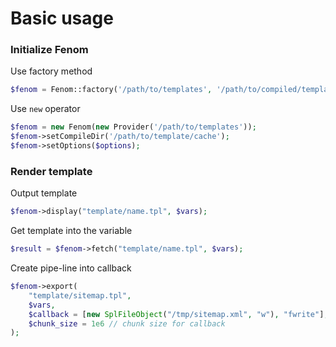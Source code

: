 Basic usage
===========

### Initialize Fenom

Use factory method
```php
$fenom = Fenom::factory('/path/to/templates', '/path/to/compiled/template', $options);
```

Use `new` operator
```php
$fenom = new Fenom(new Provider('/path/to/templates'));
$fenom->setCompileDir('/path/to/template/cache');
$fenom->setOptions($options);
```

### Render template

Output template
```php
$fenom->display("template/name.tpl", $vars);
```

Get template into the variable
```php
$result = $fenom->fetch("template/name.tpl", $vars);
```

Create pipe-line into callback
```php
$fenom->export(
    "template/sitemap.tpl",
    $vars,
    $callback = [new SplFileObject("/tmp/sitemap.xml", "w"), "fwrite"], // pipe to file /tmp/sitemap.xml
    $chunk_size = 1e6 // chunk size for callback
);
```